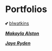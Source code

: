 # Portfolios

💕 [blwatkins](https://blwatkins.github.io/)

***[Makayla Alston](https://makayla-a.github.io/)***

***[Jaye Ryden](https://jayeryden.github.io/JayeRyden-Portfolio/)***
